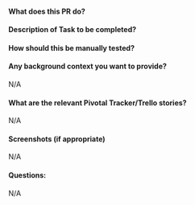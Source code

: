 #### What does this PR do?

#### Description of Task to be completed? 

#### How should this be manually tested?

#### Any background context you want to provide?
N/A
#### What are the relevant Pivotal Tracker/Trello stories?
N/A
#### Screenshots (if appropriate)
N/A
#### Questions:
N/A
